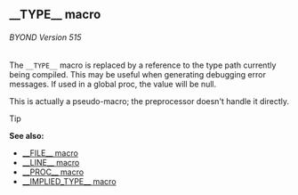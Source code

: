 ## \_\_TYPE\_\_ macro 
###### BYOND Version 515


The `__TYPE__` macro is replaced by a reference to the type
path currently being compiled. This may be useful when generating
debugging error messages. If used in a global proc, the value will be
null. 

This is actually a pseudo-macro; the preprocessor
doesn\'t handle it directly.

> [!TIP] 
> **See also:**
> +   [\_\_FILE\_\_ macro](/ref/DM/preprocessor/__FILE__.md) 
> +   [\_\_LINE\_\_ macro](/ref/DM/preprocessor/__LINE__.md) 
> +   [\_\_PROC\_\_ macro](/ref/DM/preprocessor/__PROC__.md) 
> +   [\_\_IMPLIED_TYPE\_\_ macro](/ref/DM/preprocessor/__IMPLIED_TYPE__.md) 